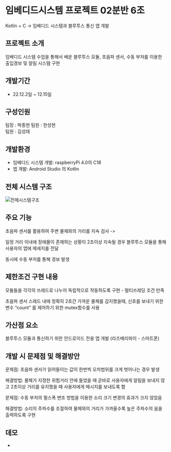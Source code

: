 # 임베디드시스템 프로젝트 02분반 6조
Kotlin + C -> 임베디드 시스템과 블루투스 통신 앱 개발
## 프로젝트 소개
임베디드 시스템 수업을 통해서 배운 블루투스 모듈, 초음파 센서, 수동 부저를 이용한 출입경보 및 알림 시스템 구현
## 개발기간
- 22.12.2일 ~ 12.15일
## 구성인원
팀장 : 박종현 
팀원 : 한성현  
팀원 : 김성태
## 개발환경
- 임베디드 시스템 개발: raspberryPi 4.0의 C18
- 앱 개발: Android Studio 의 Kotlin
## 전체 시스템 구조
![전체시스템구조](https://user-images.githubusercontent.com/93969485/206841072-257098f4-40a0-4da2-bbe1-973b93f6cdda.png)
## 주요 기능
초음파 센서를 활용하여 주변 물체와의 거리를 지속 검사 ->

일정 거리 이내에 장애물이 존재하는 상황이 2초이상 지속될 경우 블루투스 모듈을 통해 사용자의 앱에 메세지를 전달   

동시에 수동 부저를 통해 경보 발생
## 제한조건 구현 내용
모듈들을 각각의 쓰레드로 나누어 독립적으로 작동하도록 구현 - 멀티쓰레딩 조건 만족

초음파 센서 스레드 내에 정확히 2초간 가까운 물체를 감지했을때, 신호를 보내기 위한 변수 “count” 를 제어하기 위한 mutex함수를 사용
## 가산점 요소
블루투스 모듈과 통신하기 위한 안드로이드 전용 앱 개발 (라즈베리파이 - 스마트폰) 
## 개발 시 문제점 및 해결방안
 문제점: 초음파 센서가 읽어들이는 값이 한번씩 오차범위를 크게 벗어나는 경우 발생 

해결방법: 물체가 지정한 위험거리 안에 들었을 때 곧바로 사용자에게 알림을 보내지 않고 
          2초이상 거리를 유지했을 때 사용자에게 메시지를 보내도록 함 

문제점: 수동 부저의 펄스폭 변조 방법을 이용한 소리 크기 변경의 효과가 크지 않았음

해결방법: 소리의 주파수를 조절하여 물체와의 거리가 가까울수록 높은 주파수의 음을 출력하도록 구현
## 데모
-

